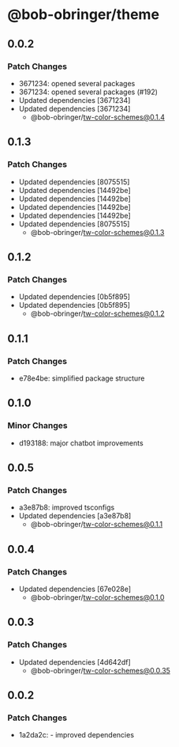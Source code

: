 # @bob-obringer/theme

## 0.0.2

### Patch Changes

- 3671234: opened several packages
- 3671234: opened several packages (#192)
- Updated dependencies [3671234]
- Updated dependencies [3671234]
  - @bob-obringer/tw-color-schemes@0.1.4

## 0.1.3

### Patch Changes

- Updated dependencies [8075515]
- Updated dependencies [14492be]
- Updated dependencies [14492be]
- Updated dependencies [14492be]
- Updated dependencies [14492be]
- Updated dependencies [8075515]
  - @bob-obringer/tw-color-schemes@0.1.3

## 0.1.2

### Patch Changes

- Updated dependencies [0b5f895]
- Updated dependencies [0b5f895]
  - @bob-obringer/tw-color-schemes@0.1.2

## 0.1.1

### Patch Changes

- e78e4be: simplified package structure

## 0.1.0

### Minor Changes

- d193188: major chatbot improvements

## 0.0.5

### Patch Changes

- a3e87b8: improved tsconfigs
- Updated dependencies [a3e87b8]
  - @bob-obringer/tw-color-schemes@0.1.1

## 0.0.4

### Patch Changes

- Updated dependencies [67e028e]
  - @bob-obringer/tw-color-schemes@0.1.0

## 0.0.3

### Patch Changes

- Updated dependencies [4d642df]
  - @bob-obringer/tw-color-schemes@0.0.35

## 0.0.2

### Patch Changes

- 1a2da2c: - improved dependencies
